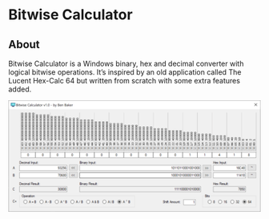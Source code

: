 # Bitwise Calculator

## About

Bitwise Calculator is a Windows binary, hex and decimal converter with logical bitwise operations. It’s inspired by an old application called The Lucent Hex-Calc 64 but written from scratch with some extra features added.

![](/images/BitwiseCalc.png)
